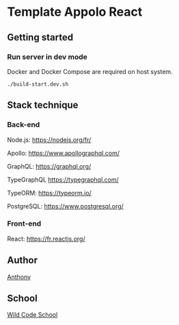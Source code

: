 # Template Appolo React

## Getting started

### Run server in dev mode

Docker and Docker Compose are required on host system.

```
./build-start.dev.sh
```
## Stack technique

### Back-end

Node.js: 
https://nodejs.org/fr/

Apollo:
https://www.apollographql.com/

GraphQL:
https://graphql.org/

TypeGraphQL
https://typegraphql.com/

TypeORM: 
https://typeorm.io/

PostgreSQL: 
https://www.postgresql.org/

### Front-end

React: 
https://fr.reactjs.org/

## Author

[Anthony](https://github.com/Anthony-AGTN)

## School

[Wild Code School](https://github.com/WildCodeSchool)